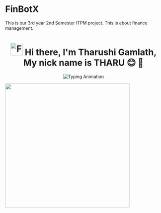 # FinBotX
This is our 3rd year 2nd Semester ITPM project. This is about finance management.

<p align="center">
  <h1 align="center"> 
    <img src="https://user-images.githubusercontent.com/74038190/216122041-518ac897-8d92-4c6b-9b3f-ca01dcaf38ee.png" 
         alt="Fire" 
         width="40" />
    Hi there, I'm Tharushi Gamlath, My nick name is THARU 😊 👋
  </h1>
</p>

<p align="center">
  <img src="https://readme-typing-svg.herokuapp.com?font=Fira+Code&weight=600&size=22&pause=1000&color=00C6FF&center=true&vCenter=true&width=600&lines=Building+Scalable+Solutions;Open-Source+Contributor;Continuous+Learner" 
       alt="Typing Animation" />
</p>

  <td>
      <img src="https://user-images.githubusercontent.com/74038190/213910845-af37a709-8995-40d6-be59-724526e3c3d7.gif" 
           width="400">
    </td>
